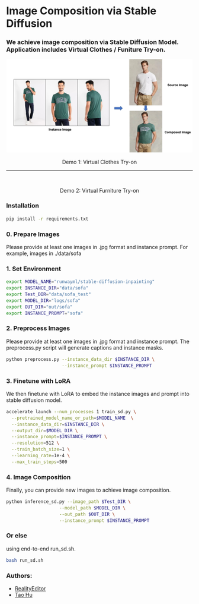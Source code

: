 # Image Composition via Stable Diffusion 

### We achieve image composition via Stable Diffusion Model. Application includes Virtual Clothes / Funiture Try-on.

<!-- ![Example 1](docs/image_composition-1.png "Title") -->
<p align = "center">
    <img src="docs/image_composition-1.png" alt>
</p>
<p align = "center">
    Demo 1: Virtual Clothes Try-on
</p>

---
<!-- ![Example 2](docs/image_composition-2.png "Title") -->
<p align = "center">
    <img src="docs/image_composition-2.png" alt>
</p>
<p align = "center">
    Demo 2: Virtual Furniture Try-on
</p>

### Installation
```bash
pip install -r requirements.txt

```

### 0. Prepare Images
Please provide at least one images in .jpg format and instance prompt.
For example, images in ./data/sofa

### 1. Set Environment
```bash
export MODEL_NAME="runwayml/stable-diffusion-inpainting"
export INSTANCE_DIR="data/sofa"
export Test_DIR="data/sofa_test"
export MODEL_DIR="logs/sofa"
export OUT_DIR="out/sofa"
export INSTANCE_PROMPT="sofa"
```

### 2. Preprocess Images
Please provide at least one images in .jpg format and instance prompt. The preprocess.py script will generate captions and instance masks.

```bash
python preprocess.py --instance_data_dir $INSTANCE_DIR \
                     --instance_prompt $INSTANCE_PROMPT
```

### 3. Finetune with LoRA
We then finetune with LoRA to embed the instance images and prompt into stable diffusion model.

```bash
accelerate launch --num_processes 1 train_sd.py \
  --pretrained_model_name_or_path=$MODEL_NAME  \
  --instance_data_dir=$INSTANCE_DIR \
  --output_dir=$MODEL_DIR \
  --instance_prompt=$INSTANCE_PROMPT \
  --resolution=512 \
  --train_batch_size=1 \
  --learning_rate=1e-4 \
  --max_train_steps=500
```

### 4. Image Composition
Finally, you can provide new images to achieve image composition.

```bash
python inference_sd.py --image_path $Test_DIR \
                    --model_path $MODEL_DIR \
                    --out_path $OUT_DIR \
                    --instance_prompt $INSTANCE_PROMPT
```

### Or else
using end-to-end run_sd.sh.

```bash
bash run_sd.sh
```
### Authors:
* [RealityEditor](https://realityeditor.com.cn)
* [Tao Hu](https://tau-yihouxiang.github.io)
